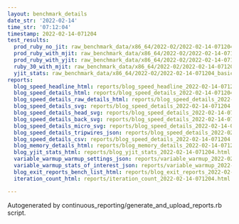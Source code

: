 ```yaml
---
layout: benchmark_details
date_str: '2022-02-14'
time_str: '07:12:04'
timestamp: 2022-02-14-071204
test_results:
  prod_ruby_no_jit: raw_benchmark_data/x86_64/2022-02/2022-02-14-071204_basic_benchmark_prod_ruby_no_jit.json
  prod_ruby_with_mjit: raw_benchmark_data/x86_64/2022-02/2022-02-14-071204_basic_benchmark_prod_ruby_with_mjit.json
  prod_ruby_with_yjit: raw_benchmark_data/x86_64/2022-02/2022-02-14-071204_basic_benchmark_prod_ruby_with_yjit.json
  ruby_30_with_mjit: raw_benchmark_data/x86_64/2022-02/2022-02-14-071204_basic_benchmark_ruby_30_with_mjit.json
  yjit_stats: raw_benchmark_data/x86_64/2022-02/2022-02-14-071204_basic_benchmark_yjit_stats.json
reports:
  blog_speed_headline_html: reports/blog_speed_headline_2022-02-14-071204.html
  blog_speed_details_html: reports/blog_speed_details_2022-02-14-071204.html
  blog_speed_details_raw_details_html: reports/blog_speed_details_2022-02-14-071204.raw_details.html
  blog_speed_details_svg: reports/blog_speed_details_2022-02-14-071204.svg
  blog_speed_details_head_svg: reports/blog_speed_details_2022-02-14-071204.head.svg
  blog_speed_details_back_svg: reports/blog_speed_details_2022-02-14-071204.back.svg
  blog_speed_details_micro_svg: reports/blog_speed_details_2022-02-14-071204.micro.svg
  blog_speed_details_tripwires_json: reports/blog_speed_details_2022-02-14-071204.tripwires.json
  blog_speed_details_csv: reports/blog_speed_details_2022-02-14-071204.csv
  blog_memory_details_html: reports/blog_memory_details_2022-02-14-071204.html
  blog_yjit_stats_html: reports/blog_yjit_stats_2022-02-14-071204.html
  variable_warmup_warmup_settings_json: reports/variable_warmup_2022-02-14-071204.warmup_settings.json
  variable_warmup_stats_of_interest_json: reports/variable_warmup_2022-02-14-071204.stats_of_interest.json
  blog_exit_reports_bench_list_html: reports/blog_exit_reports_2022-02-14-071204.bench_list.html
  iteration_count_html: reports/iteration_count_2022-02-14-071204.html

---
```

Autogenerated by continuous_reporting/generate_and_upload_reports.rb script.
